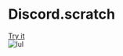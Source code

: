 # Discord.scratch
[Try it](http://scratchx.org/?url=https://merlintor.github.io/Discord.scratch/extension.js)  
![lul](https://media1.tenor.com/images/5b72cb558740b83251efbb830a70dcf7/tenor.gif?itemid=9902854)

